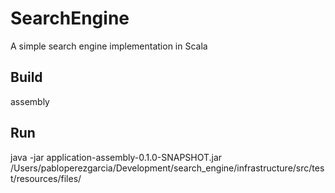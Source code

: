 # SearchEngine
A simple search engine implementation in Scala


## Build

assembly

## Run 


java -jar application-assembly-0.1.0-SNAPSHOT.jar /Users/pabloperezgarcia/Development/search_engine/infrastructure/src/test/resources/files/


